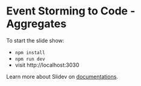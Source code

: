 # Event Storming to Code - Aggregates

To start the slide show:

- `npm install`
- `npm run dev`
- visit http://localhost:3030


Learn more about Slidev on [documentations](https://sli.dev/).
